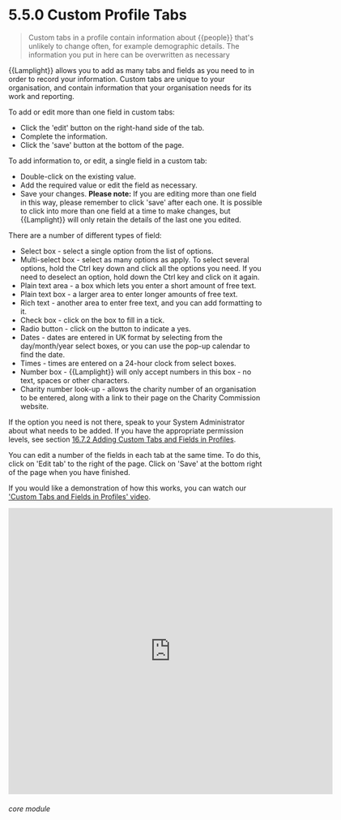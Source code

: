 # 5.5.0 <i class="fa fa-user"></i> Custom Profile Tabs

> Custom tabs in a profile contain information about {{people}} that's unlikely to change often, for example demographic details. The information you put in here can be overwritten as necessary



{{Lamplight}} allows you to add as many tabs and fields as you need to in order to record your information. Custom tabs are unique to your organisation, and contain information that your organisation needs for its work and reporting. 

To add or edit more than one field in custom tabs:
- Click the 'edit' button on the right-hand side of the tab.
- Complete the information.
- Click the 'save' button at the bottom of the page.  

To add information to, or edit, a single field in a custom tab:
- Double-click on the existing value. 
- Add the required value or edit the field as necessary. 
- Save your changes. 
**Please note:** If you are editing more than one field in this way, please remember to click 'save' after each one. It is possible to click into more than one field at a time to make changes, but {{Lamplight}} will only retain the details of the last one you edited. 

There are a number of different types of field:
- Select box - select a single option from the list of options.
- Multi-select box - select as many options as apply. To select several options, hold the Ctrl key down and click all the options you need. If you need to deselect an option, hold down the Ctrl key and click on it again. 
- Plain text area - a box which lets you enter a short amount of free text.
- Plain text box - a larger area to enter longer amounts of free text.
- Rich text - another area to enter free text, and you can add formatting to it.
- Check box - click on the box to fill in a tick.
- Radio button - click on the button to indicate a yes.
- Dates - dates are entered in UK format by selecting from the day/month/year select boxes, or you can use the pop-up calendar to find the date.
- Times - times are entered on a 24-hour clock from select boxes.
- Number box - {{Lamplight}} will only accept numbers in this box - no text, spaces or other characters.
- Charity number look-up - allows the charity number of an organisation to be entered, along with a link to their page on the Charity Commission website.

If the option you need is not there, speak to your System Administrator about what needs to be added. If you have the appropriate permission levels, see section [16.7.2 Adding Custom Tabs and Fields in Profiles](/help/index/p/16.7.2). 

You can edit a number of the fields in each tab at the same time. To do this, click on 'Edit tab' to the right of the page. Click on 'Save' at the bottom right of the page when you have finished. 

If you would like a demonstration of how this works, you can watch our ['Custom Tabs and Fields in Profiles' video](/help/index/p/51.2.3). 

<iframe width="640" height="564" src="https://player.vimeo.com/video/279238902" frameborder="0" allowFullScreen mozallowfullscreen webkitAllowFullScreen></iframe>


###### core module

